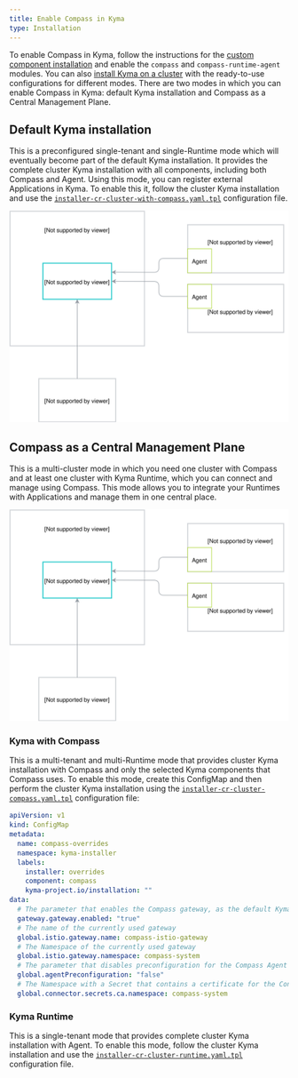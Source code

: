 ```yaml
---
title: Enable Compass in Kyma
type: Installation
---
```


To enable Compass in Kyma, follow the instructions for the [custom component installation](/root/kyma#configuration-custom-component-installation) and enable the `compass` and `compass-runtime-agent` modules. You can also [install Kyma on a cluster](/root/kyma#installation-install-kyma-on-a-cluster) with the ready-to-use configurations for different modes. There are two modes in which you can enable Compass in Kyma: default Kyma installation and Compass as a Central Management Plane.

## Default Kyma installation

This is a preconfigured single-tenant and single-Runtime mode which will eventually become part of the default Kyma installation. It provides the complete cluster Kyma installation with all components, including both Compass and Agent. Using this mode, you can register external Applications in Kyma. To enable this it, follow the cluster Kyma installation and use the [`installer-cr-cluster-with-compass.yaml.tpl`](https://github.com/kyma-project/kyma/blob/master/installation/resources/installer-cr-cluster-with-compass.yaml.tpl) configuration file.

![Kyma mode1](./assets/kyma-mode1.svg)


## Compass as a Central Management Plane

This is a multi-cluster mode in which you need one cluster with Compass and at least one cluster with Kyma Runtime, which you can connect and manage using Compass. This mode allows you to integrate your Runtimes with Applications and manage them in one central place.

![Kyma mode2](./assets/kyma-mode2.svg)


### Kyma with Compass

This is a multi-tenant and multi-Runtime mode that provides cluster Kyma installation with Compass and only the selected Kyma components that Compass uses. To enable this mode, create this ConfigMap and then perform the cluster Kyma installation using the
 [`installer-cr-cluster-compass.yaml.tpl`](https://github.com/kyma-project/kyma/blob/master/installation/resources/installer-cr-cluster-compass.yaml.tpl) configuration file:

```yaml
apiVersion: v1
kind: ConfigMap
metadata:
  name: compass-overrides
  namespace: kyma-installer
  labels:
    installer: overrides
    component: compass
    kyma-project.io/installation: ""
data:
  # The parameter that enables the Compass gateway, as the default Kyma gateway is disabled in this installation mode
  gateway.gateway.enabled: "true"
  # The name of the currently used gateway
  global.istio.gateway.name: compass-istio-gateway
  # The Namespace of the currently used gateway
  global.istio.gateway.namespace: compass-system
  # The parameter that disables preconfiguration for the Compass Agent
  global.agentPreconfiguration: "false"
  # The Namespace with a Secret that contains a certificate for the Connector Service
  global.connector.secrets.ca.namespace: compass-system
```

### Kyma Runtime

This is a single-tenant mode that provides complete cluster Kyma installation with Agent. To enable this mode, follow the cluster Kyma installation and use the [`installer-cr-cluster-runtime.yaml.tpl`](https://github.com/kyma-project/kyma/blob/master/installation/resources/installer-cr-cluster-runtime.yaml.tpl) configuration file.
